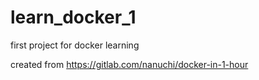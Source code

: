 # learn_docker_1
first project for docker learning

created from https://gitlab.com/nanuchi/docker-in-1-hour
